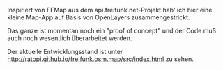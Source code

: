 Inspiriert von FFMap aus dem api.freifunk.net-Projekt hab' ich hier eine kleine Map-App auf Basis von
OpenLayers zusammengestrickt.

Das ganze ist momentan noch ein "proof of concept" und der Code muß auch noch wesentlich überarbeitet werden.

Der aktuelle Entwicklungsstand ist unter http://ratopi.github.io/freifunk.osm.map/src/index.html zu sehen.
